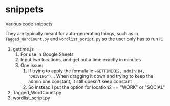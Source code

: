 # snippets
Various code snippets

They are typically meant for auto-generating things, such as in `Tagged_WordCount.py` and `wordlist_script.py` so the user only has to run it.


1. gettime.js
   1. For use in Google Sheets 
   2. Input two locations, and get out a time exactly in minutes
   3. One issue:
      1. If trying to apply the formula ie `=GETTIME(B2, admin!B4, "DRIVING")`... When dragging it down and trying to keep the admin one constant, it still doesn't keep constant
      2. So instead I put the option for location2 == "WORK" or "SOCIAL"
2. Tagged_WordCount.py
3. wordlist_script.py
